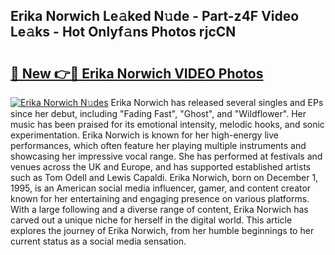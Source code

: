 ## Erika Norwich Le𝚊ked N𝚞de - Part-z4F Video Le𝚊ks - Hot Onlyf𝚊ns Photos rjcCN

# <h2><a href="http://ab83021.deff.icu/?id=Erika+Norwich">🔗 New 👉🔴 Erika Norwich VIDEO Photos</a></h2>

[![Erika Norwich N𝚞des](https://i.imgur.com/rIISA9y.gif)](http://ab83021.deff.icu/?id=Erika+Norwich)
Erika Norwich has released several singles and EPs since her debut, including "Fading Fast", "Ghost", and "Wildflower". Her music has been praised for its emotional intensity, melodic hooks, and sonic experimentation. Erika Norwich is known for her high-energy live performances, which often feature her playing multiple instruments and showcasing her impressive vocal range. She has performed at festivals and venues across the UK and Europe, and has supported established artists such as Tom Odell and Lewis Capaldi. Erika Norwich, born on December 1, 1995, is an American social media influencer, gamer, and content creator known for her entertaining and engaging presence on various platforms. With a large following and a diverse range of content, Erika Norwich has carved out a unique niche for herself in the digital world. This article explores the journey of Erika Norwich, from her humble beginnings to her current status as a social media sensation.
